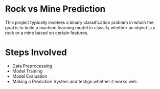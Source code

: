 # Rock vs Mine Prediction
This project typically involves a binary classification problem in which the goal is to build a machine learning model to classify whether an object is a rock or a mine based on certain features.

# Steps Involved
- Data Preprocessing
- Model Training
- Model Evaluation
- Making a Prediction System and testign whether it works well.

